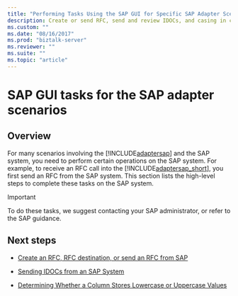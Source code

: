 ```yaml
---
title: "Performing Tasks Using the SAP GUI for Specific SAP Adapter Scenarios"
description: Create or send RFC, send and review IDOCs, and casing in column stores in SAP - BizTalk Adapter (BAP)
ms.custom: ""
ms.date: "08/16/2017"
ms.prod: "biztalk-server"
ms.reviewer: ""
ms.suite: ""
ms.topic: "article"
---
```

# SAP GUI tasks for the SAP adapter scenarios

## Overview
For many scenarios involving the [!INCLUDE[adaptersap](../../includes/adaptersap-md.md)] and the SAP system, you need to perform certain operations on the SAP system. For example, to receive an RFC call into the [!INCLUDE[adaptersap_short](../../includes/adaptersap-short-md.md)], you first send an RFC from the SAP system. This section lists the high-level steps to complete these tasks on the SAP system.  
  
> [!IMPORTANT]
>  To do these tasks, we suggest contacting your SAP administrator, or refer to the SAP guidance.  
  
## Next steps  
  
-   [Create an RFC, RFC destination, or send an RFC from SAP](creating-an-rfc-in-an-sap-system.md)  
  
-   [Sending IDOCs from an SAP System](sending-idocs-from-an-sap-system.md)  
  
-   [Determining Whether a Column Stores Lowercase or Uppercase Values](determining-whether-a-column-stores-lowercase-or-uppercase-values.md)  
  
